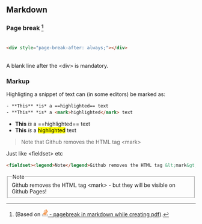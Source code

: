 ## Markdown

### Page break [^1]

[^1]: (Based on [<img src="../logo-stackoverflow.icon.png" title="Link to Stackoverflow" width=16px height=auto> - pagebreak in markdown while creating pdf](https://stackoverflow.com/a/29642392)).

```html
 
<div style="page-break-after: always;"></div>
 
```
A blank line after the &lt;div&gt; is mandatory.

### Markup

Highligting a snippet of text can (in some editors) be marked as:

```html
- **This** *is* a ==highlighted== text
- **This** *is* a <mark>highlighted</mark> text
```
- **This** *is* a ==highlighted== text
- **This** *is* a <mark>highlighted</mark> text

> Note that Github removes the HTML tag &lt;mark&gt;

Just like &lt;fieldset&gt; etc

```html
<fieldset><legend>Note</legend>Github removes the HTML tag &lt;mark&gt;</fieldset>
```
<fieldset><legend>Note</legend>Github removes the HTML tag &lt;mark&gt; - but they will be visible on Github Pages!</fieldset>

